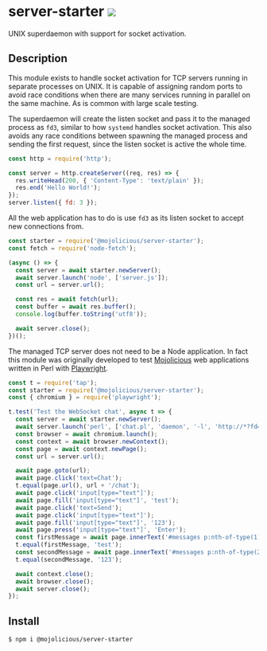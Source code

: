 # server-starter [![](https://github.com/mojolicious/server-starter/workflows/test/badge.svg)](https://github.com/mojolicious/server-starter/actions)

  UNIX superdaemon with support for socket activation.

## Description

  This module exists to handle socket activation for TCP servers running in separate processes on UNIX. It is capable of
  assigning random ports to avoid race conditions when there are many services running in parallel on the same machine.
  As is common with large scale testing.
  
  The superdaemon will create the listen socket and pass it to the managed process as `fd3`, similar to how `systemd`
  handles socket activation. This also avoids any race conditions between spawning the managed process and sending the
  first request, since the listen socket is active the whole time.

```js
const http = require('http');

const server = http.createServer((req, res) => {
  res.writeHead(200, { 'Content-Type': 'text/plain' });
  res.end('Hello World!');
});
server.listen({ fd: 3 });
```

  All the web application has to do is use `fd3` as its listen socket to accept new connections from.

```js
const starter = require('@mojolicious/server-starter');
const fetch = require('node-fetch');

(async () => {
  const server = await starter.newServer();
  await server.launch('node', ['server.js']);
  const url = server.url();

  const res = await fetch(url);
  const buffer = await res.buffer();
  console.log(buffer.toString('utf8'));

  await server.close();
})();
```

  The managed TCP server does not need to be a Node application. In fact this module was originally developed to test
  [Mojolicious](https://mojolicious.org) web applications written in Perl with [Playwright](https://playwright.dev).

```js
const t = require('tap');
const starter = require('@mojolicious/server-starter');
const { chromium } = require('playwright');

t.test('Test the WebSocket chat', async t => {
  const server = await starter.newServer();
  await server.launch('perl', ['chat.pl', 'daemon', '-l', 'http://*?fd=3']);
  const browser = await chromium.launch();
  const context = await browser.newContext();
  const page = await context.newPage();
  const url = server.url();

  await page.goto(url);
  await page.click('text=Chat');
  t.equal(page.url(), url + '/chat');
  await page.click('input[type="text"]');
  await page.fill('input[type="text"]', 'test');
  await page.click('text=Send');
  await page.click('input[type="text"]');
  await page.fill('input[type="text"]', '123');
  await page.press('input[type="text"]', 'Enter');
  const firstMessage = await page.innerText('#messages p:nth-of-type(1)');
  t.equal(firstMessage, 'test');
  const secondMessage = await page.innerText('#messages p:nth-of-type(2)');
  t.equal(secondMessage, '123');

  await context.close();
  await browser.close();
  await server.close();
});
```

## Install

    $ npm i @mojolicious/server-starter
